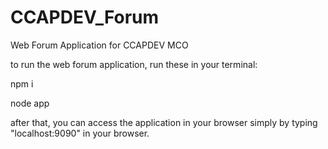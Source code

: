# CCAPDEV_Forum
Web Forum Application for CCAPDEV MCO

to run the web forum application, run these in your terminal:

npm i

node app

after that, you can access the application in your browser simply by typing "localhost:9090" in your browser.